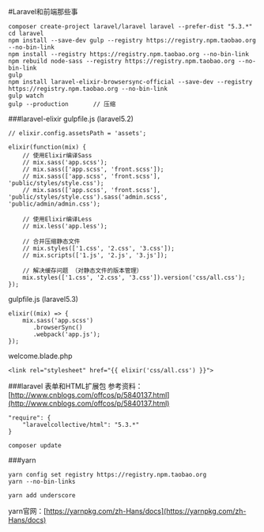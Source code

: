 #Laravel和前端那些事

```
composer create-project laravel/laravel laravel --prefer-dist "5.3.*"
cd laravel
npm install --save-dev gulp --registry https://registry.npm.taobao.org --no-bin-link
npm install --registry https://registry.npm.taobao.org --no-bin-link
npm rebuild node-sass --registry https://registry.npm.taobao.org --no-bin-link
gulp
npm install laravel-elixir-browsersync-official --save-dev --registry https://registry.npm.taobao.org --no-bin-link
gulp watch
gulp --production		// 压缩
```

###laravel-elixir
gulpfile.js (laravel5.2)
```
// elixir.config.assetsPath = 'assets';

elixir(function(mix) {
	// 使用Elixir编译Sass
    // mix.sass('app.scss');
    // mix.sass(['app.scss', 'front.scss']);
    // mix.sass(['app.scss', 'front.scss'], 'public/styles/style.css');
    // mix.sass(['app.scss', 'front.scss'], 'public/styles/style.css').sass('admin.scss', 'public/admin/admin.css');
    
    // 使用Elixir编译Less
    // mix.less('app.less');

    // 合并压缩静态文件
    // mix.styles(['1.css', '2.css', '3.css']);
    // mix.scripts(['1.js', '2.js', '3.js']);
    
    // 解决缓存问题 （对静态文件的版本管理）
    mix.styles(['1.css', '2.css', '3.css']).version('css/all.css');
});
```

gulpfile.js (laravel5.3)
```
elixir((mix) => {
    mix.sass('app.scss')
       .browserSync()
       .webpack('app.js');
});
```

welcome.blade.php
```
<link rel="stylesheet" href="{{ elixir('css/all.css') }}">
```

###laravel 表单和HTML扩展包
参考资料：[http://www.cnblogs.com/offcos/p/5840137.html](http://www.cnblogs.com/offcos/p/5840137.html)
```
"require": {
    "laravelcollective/html": "5.3.*"
}
```

```
composer update
```

###yarn
```
yarn config set registry https://registry.npm.taobao.org
yarn --no-bin-links

yarn add underscore
```
yarn官网：[https://yarnpkg.com/zh-Hans/docs](https://yarnpkg.com/zh-Hans/docs)
